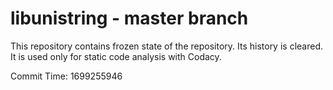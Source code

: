 # libunistring - master branch

This repository contains frozen state of the repository.
Its history is cleared. It is used only for static code
analysis with Codacy.

Commit Time: 1699255946